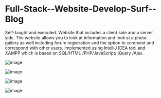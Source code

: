 # Full-Stack--Website-Develop-Surf--Blog
Self-taught and executed.
Website that includes a client side and a server side. 
The website allows you to look at information and look at a photo gallery as well including forum registration and the option to comment and correspond with other users. 
Implemented using IntelliJ IDEA tool and XAMPP which is based on SQL/HTML /PHP/JavaScript/ jQuery /Ajax.


![image](https://user-images.githubusercontent.com/70447976/155598496-4008147f-6f33-454d-88c2-40c5d02d92b0.png)

![image](https://user-images.githubusercontent.com/70447976/155598473-0938735f-7418-4432-8497-c3d6e9a344dd.png)

![image](https://user-images.githubusercontent.com/70447976/155598839-3e4b3084-8c30-44ac-9b1d-04df23bcffcf.png)

![image](https://user-images.githubusercontent.com/70447976/155598904-bd508c2c-e0af-44f7-9c3e-5e9a01c83d20.png)

